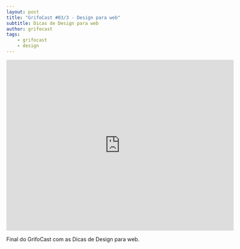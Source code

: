 ```yaml
---
layout: post
title: "GrifoCast #03/3 - Design para web"
subtitle: Dicas de Design para web
author: grifocast
tags:
    - grifocast
    - design
---
```


<iframe id="vvq-360-vimeo-1" src="http://player.vimeo.com/video/18713352?title=1&amp;byline=1&amp;portrait=0&amp;fullscreen=1" width="600" height="450" frameborder="0">&lt;a href="http://www.vimeo.com/18713352"&gt;http://www.vimeo.com/18713352&lt;/a&gt;</iframe>

Final do GrifoCast com as Dicas de Design para web.
